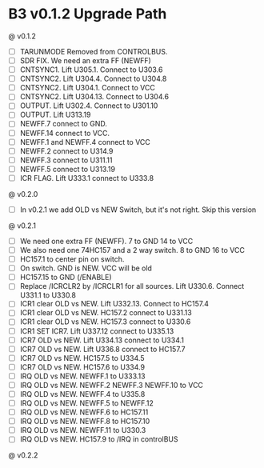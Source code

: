 # B3 v0.1.2 Upgrade Path

@ v0.1.2
- [ ] TARUNMODE Removed from CONTROLBUS.
- [ ] SDR FIX. We need an extra FF (NEWFF)
- [ ] CNTSYNC1. Lift U305.1. Connect to U303.6
- [ ] CNTSYNC2. Lift U304.4. Connect to U304.8
- [ ] CNTSYNC2. Lift U304.1. Connect to VCC
- [ ] CNTSYNC2. Lift U304.13. Connect to U304.6
- [ ] OUTPUT. Lift U302.4. Connect to U301.10
- [ ] OUTPUT. Lift U313.19
- [ ] NEWFF.7 connect to GND.
- [ ] NEWFF.14 connect to VCC.
- [ ] NEWFF.1 and NEWFF.4 connect to VCC
- [ ] NEWFF.2 connect to U314.9
- [ ] NEWFF.3 connect to U311.11
- [ ] NEWFF.5 connect to U313.19
- [ ] ICR FLAG. Lift U333.1 connect to U333.8

@ v0.2.0
- [ ] In v0.2.1 we add OLD vs NEW Switch, but it's not right. Skip this version

@ v0.2.1
- [ ] We need one extra FF (NEWFF). 7 to GND 14 to VCC
- [ ] We also need one 74HC157 and a 2 way switch. 8 to GND 16 to VCC
- [ ] HC157.1 to center pin on switch.
- [ ] On switch. GND is NEW. VCC will be old
- [ ] HC157.15 to GND (/ENABLE)
- [ ] Replace /ICRCLR2 by /ICRCLR1 for all sources. Lift U330.6. Connect U331.1 to U330.8
- [ ] ICR1 clear OLD vs NEW. Lift U332.13. Connect to HC157.4
- [ ] ICR1 clear OLD vs NEW. HC157.2 connect to U331.13
- [ ] ICR1 clear OLD vs NEW. HC157.3 connect to U330.6
- [ ] ICR1 SET ICR7. Lift U337.12 connect to U335.13
- [ ] ICR7 OLD vs NEW. Lift U334.13 connect to U334.1
- [ ] ICR7 OLD vs NEW. Lift U336.8 connect to HC157.7
- [ ] ICR7 OLD vs NEW. HC157.5 to U334.5
- [ ] ICR7 OLD vs NEW. HC157.6 to U334.9
- [ ] IRQ OLD vs NEW. NEWFF.1 to U333.13
- [ ] IRQ OLD vs NEW. NEWFF.2 NEWFF.3 NEWFF.10 to VCC
- [ ] IRQ OLD vs NEW. NEWFF.4 to U335.8
- [ ] IRQ OLD vs NEW. NEWFF.5 to NEWFF.12
- [ ] IRQ OLD vs NEW. NEWFF.6 to HC157.11
- [ ] IRQ OLD vs NEW. NEWFF.8 to HC157.10
- [ ] IRQ OLD vs NEW. NEWFF.11 to U330.3
- [ ] IRQ OLD vs NEW. HC157.9 to /IRQ in controlBUS

@ v0.2.2
